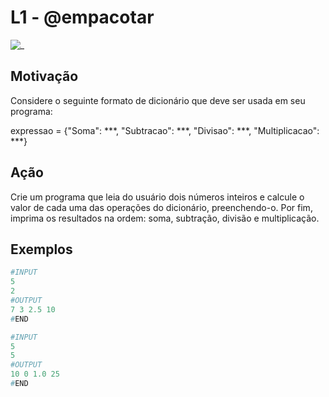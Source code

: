 # L1 - @empacotar

![_](https://raw.githubusercontent.com/qxcodefup/arcade/master/base/empacotar/cover.jpg)

## Motivação

Considere o seguinte formato de dicionário que deve ser usada em seu programa:  
  
expressao = {"Soma": \*\*\*, "Subtracao": \*\*\*, "Divisao": \*\*\*, "Multiplicacao": \*\*\*}  
  
## Ação

Crie um programa que leia do usuário dois números inteiros e calcule o valor de cada uma das operações do dicionário, preenchendo-o. Por fim, imprima os resultados na ordem: soma, subtração, divisão e multiplicação.

## Exemplos

``` py
#INPUT
5  
2
#OUTPUT
7 3 2.5 10
#END
```

```py
#INPUT
5  
5
#OUTPUT
10 0 1.0 25
#END
```
